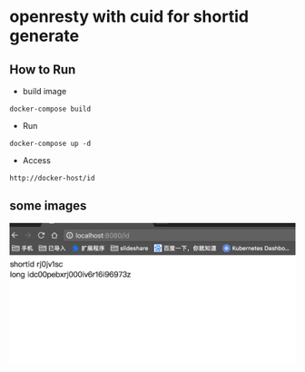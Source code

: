 # openresty with cuid for shortid generate

## How to Run

* build image

```code
docker-compose build
```

* Run

```code
docker-compose up -d
```

* Access

```code
http://docker-host/id
```

## some images

![image](./images/info.png)